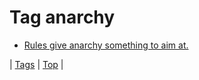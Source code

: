 <!--
title: Tag anarchy
date: 2020-06-28T15:26:58.807Z
tags:
-->
# Tag anarchy

 * [Rules give anarchy something to aim at.](153258600596.md)

| [Tags](tags.md) | [Top](index.md) |
